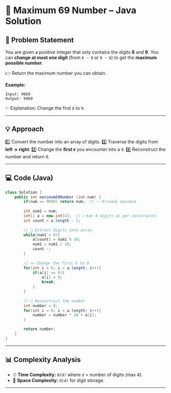 

# 🔢 Maximum 69 Number – Java Solution

## 📖 Problem Statement

You are given a positive integer that only contains the digits **6** and **9**.
You can **change at most one digit** (from `6 ➝ 9` or `9 ➝ 6`) to get the **maximum possible number**.

👉 Return the maximum number you can obtain.

**Example:**

```
Input: 9669
Output: 9969
```

✨ Explanation: Change the first `6` to `9`.

---

## 💡 Approach

1️⃣ Convert the number into an array of digits.
2️⃣ Traverse the digits from **left → right**.
3️⃣ Change the **first `6`** you encounter into a `9`.
4️⃣ Reconstruct the number and return it.

---

## 💻 Code (Java)

```java
class Solution {
    public int maximum69Number (int num) {
        if(num == 9999) return num;  // ✅ Already maximum
        
        int num1 = num;
        int[] a = new int[4];  // ℹ️ max 4 digits as per constraints
        int count = a.length - 1;
        
        // 🔄 Extract digits into array
        while(num1 > 0){
            a[count] = num1 % 10;
            num1 = num1 / 10;
            count--;
        }
       
        // ✏️ Change the first 6 to 9
        for(int i = 0; i < a.length; i++){
            if(a[i] == 6){
                a[i] = 9;
                break;
            }
        }
        
        // 🔢 Reconstruct the number
        int number = 0;
        for(int i = 0; i < a.length; i++){
            number = number * 10 + a[i];
        }

        return number;
    }
}
```

---

## 📊 Complexity Analysis

* ⏱ **Time Complexity:** `O(d)` where `d` = number of digits (max 4).
* 💾 **Space Complexity:** `O(d)` for digit storage.

---


